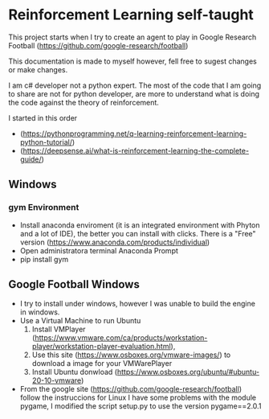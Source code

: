 # Reinforcement Learning self-taught

This project starts when I try to create an agent to play in Google Research Football (https://github.com/google-research/football)

This documentation is made to myself however, fell free to sugest changes or make changes.

I am c# developer not a python expert. The most of the code that I am going to share are not for python developer, are more to understand what is doing the code against the theory of reinforcement.


I started in this order 
* (https://pythonprogramming.net/q-learning-reinforcement-learning-python-tutorial/)
* (https://deepsense.ai/what-is-reinforcement-learning-the-complete-guide/)

## Windows
### gym Environment
* Install anaconda enviroment (it is an integrated environment with Phyton and a lot of IDE), the better you can install with clicks. There is a "Free" version (https://www.anaconda.com/products/individual)
* Open administratora terminal Anaconda Prompt
* pip install gym

## Google Football Windows
* I try to install under windows, however I was unable to build the engine in windows.
* Use a Virtual Machine to run Ubuntu
    1. Install VMPlayer (https://www.vmware.com/ca/products/workstation-player/workstation-player-evaluation.html), 
    2. Use this site (https://www.osboxes.org/vmware-images/) to download a image for your VMWarePlayer
    3. Install Ubuntu donwload (https://www.osboxes.org/ubuntu/#ubuntu-20-10-vmware)
* From the google site (https://github.com/google-research/football) follow the instruccions for Linux
    I have some problems with the module pygame, I modified the script setup.py to use the version pygame==2.0.1





